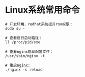 # Linux系统常用命令

```shell
# 开发环境，redhat系统提升roo权限：
sudo su -

# 查看进行启动路径：
ll /proc/pid/exe

# 查看nginx启动配置文件：
/usr/sbin/nginx -t

# 重启nginx:  
./nginx -s reload
```



